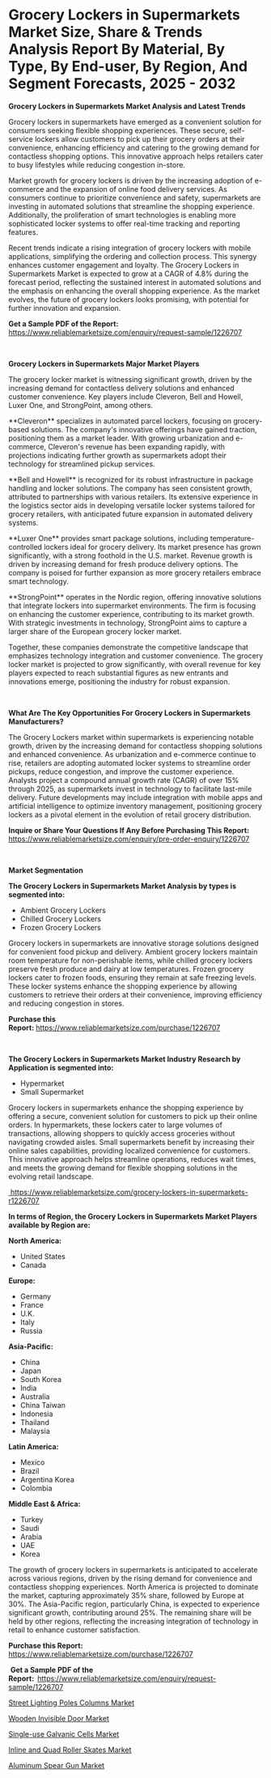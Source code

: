 <p><h1>Grocery Lockers in Supermarkets Market Size, Share & Trends Analysis Report By Material, By Type, By End-user, By Region, And Segment Forecasts, 2025 - 2032</h1></p><p><strong>Grocery Lockers in Supermarkets Market Analysis and Latest Trends</strong></p>
<p><p>Grocery lockers in supermarkets have emerged as a convenient solution for consumers seeking flexible shopping experiences. These secure, self-service lockers allow customers to pick up their grocery orders at their convenience, enhancing efficiency and catering to the growing demand for contactless shopping options. This innovative approach helps retailers cater to busy lifestyles while reducing congestion in-store.</p><p>Market growth for grocery lockers is driven by the increasing adoption of e-commerce and the expansion of online food delivery services. As consumers continue to prioritize convenience and safety, supermarkets are investing in automated solutions that streamline the shopping experience. Additionally, the proliferation of smart technologies is enabling more sophisticated locker systems to offer real-time tracking and reporting features.</p><p>Recent trends indicate a rising integration of grocery lockers with mobile applications, simplifying the ordering and collection process. This synergy enhances customer engagement and loyalty. The Grocery Lockers in Supermarkets Market is expected to grow at a CAGR of 4.8% during the forecast period, reflecting the sustained interest in automated solutions and the emphasis on enhancing the overall shopping experience. As the market evolves, the future of grocery lockers looks promising, with potential for further innovation and expansion.</p></p>
<p><strong>Get a Sample PDF of the Report:&nbsp;</strong> <a href="https://www.reliablemarketsize.com/enquiry/request-sample/1226707?utm_campaign=1167&utm_medium=2&utm_source=Github&utm_content=ia&utm_term=05042025&utm_id=grocery-lockers-in-supermarkets">https://www.reliablemarketsize.com/enquiry/request-sample/1226707</a></p>
<p>&nbsp;</p>
<p><strong>Grocery Lockers in Supermarkets Major Market Players</strong></p>
<p><p>The grocery locker market is witnessing significant growth, driven by the increasing demand for contactless delivery solutions and enhanced customer convenience. Key players include Cleveron, Bell and Howell, Luxer One, and StrongPoint, among others.</p><p>**Cleveron** specializes in automated parcel lockers, focusing on grocery-based solutions. The company's innovative offerings have gained traction, positioning them as a market leader. With growing urbanization and e-commerce, Cleveron's revenue has been expanding rapidly, with projections indicating further growth as supermarkets adopt their technology for streamlined pickup services.</p><p>**Bell and Howell** is recognized for its robust infrastructure in package handling and locker solutions. The company has seen consistent growth, attributed to partnerships with various retailers. Its extensive experience in the logistics sector aids in developing versatile locker systems tailored for grocery retailers, with anticipated future expansion in automated delivery systems.</p><p>**Luxer One** provides smart package solutions, including temperature-controlled lockers ideal for grocery delivery. Its market presence has grown significantly, with a strong foothold in the U.S. market. Revenue growth is driven by increasing demand for fresh produce delivery options. The company is poised for further expansion as more grocery retailers embrace smart technology.</p><p>**StrongPoint** operates in the Nordic region, offering innovative solutions that integrate lockers into supermarket environments. The firm is focusing on enhancing the customer experience, contributing to its market growth. With strategic investments in technology, StrongPoint aims to capture a larger share of the European grocery locker market.</p><p>Together, these companies demonstrate the competitive landscape that emphasizes technology integration and customer convenience. The grocery locker market is projected to grow significantly, with overall revenue for key players expected to reach substantial figures as new entrants and innovations emerge, positioning the industry for robust expansion.</p></p>
<p>&nbsp;</p>
<p><strong>What Are The Key Opportunities For Grocery Lockers in Supermarkets Manufacturers?</strong></p>
<p><p>The Grocery Lockers market within supermarkets is experiencing notable growth, driven by the increasing demand for contactless shopping solutions and enhanced convenience. As urbanization and e-commerce continue to rise, retailers are adopting automated locker systems to streamline order pickups, reduce congestion, and improve the customer experience. Analysts project a compound annual growth rate (CAGR) of over 15% through 2025, as supermarkets invest in technology to facilitate last-mile delivery. Future developments may include integration with mobile apps and artificial intelligence to optimize inventory management, positioning grocery lockers as a pivotal element in the evolution of retail grocery distribution.</p></p>
<p><strong>Inquire or Share Your Questions If Any Before Purchasing This Report:</strong> <a href="https://www.reliablemarketsize.com/enquiry/pre-order-enquiry/1226707?utm_campaign=1167&utm_medium=2&utm_source=Github&utm_content=ia&utm_term=05042025&utm_id=grocery-lockers-in-supermarkets">https://www.reliablemarketsize.com/enquiry/pre-order-enquiry/1226707</a></p>
<p>&nbsp;</p>
<p><strong>Market Segmentation</strong></p>
<p><strong>The Grocery Lockers in Supermarkets Market Analysis by types is segmented into:</strong></p>
<p><ul><li>Ambient Grocery Lockers</li><li>Chilled Grocery Lockers</li><li>Frozen Grocery Lockers</li></ul></p>
<p><p>Grocery lockers in supermarkets are innovative storage solutions designed for convenient food pickup and delivery. Ambient grocery lockers maintain room temperature for non-perishable items, while chilled grocery lockers preserve fresh produce and dairy at low temperatures. Frozen grocery lockers cater to frozen foods, ensuring they remain at safe freezing levels. These locker systems enhance the shopping experience by allowing customers to retrieve their orders at their convenience, improving efficiency and reducing congestion in stores.</p></p>
<p><strong>Purchase this Report:&nbsp;</strong><a href="https://www.reliablemarketsize.com/purchase/1226707?utm_campaign=1167&utm_medium=2&utm_source=Github&utm_content=ia&utm_term=05042025&utm_id=grocery-lockers-in-supermarkets">https://www.reliablemarketsize.com/purchase/1226707</a></p>
<p>&nbsp;</p>
<p><strong>The Grocery Lockers in Supermarkets Market Industry Research by Application is segmented into:</strong></p>
<p><ul><li>Hypermarket</li><li>Small Supermarket</li></ul></p>
<p><p>Grocery lockers in supermarkets enhance the shopping experience by offering a secure, convenient solution for customers to pick up their online orders. In hypermarkets, these lockers cater to large volumes of transactions, allowing shoppers to quickly access groceries without navigating crowded aisles. Small supermarkets benefit by increasing their online sales capabilities, providing localized convenience for customers. This innovative approach helps streamline operations, reduces wait times, and meets the growing demand for flexible shopping solutions in the evolving retail landscape.</p></p>
<p><a href="https://www.reliablemarketsize.com/grocery-lockers-in-supermarkets-r1226707?utm_campaign=1167&utm_medium=2&utm_source=Github&utm_content=ia&utm_term=05042025&utm_id=grocery-lockers-in-supermarkets">&nbsp;https://www.reliablemarketsize.com/grocery-lockers-in-supermarkets-r1226707</a></p>
<p><strong>In terms of Region, the Grocery Lockers in Supermarkets Market Players available by Region are:</strong></p>
<p>
    <p> <strong> North America: </strong>
        <ul>
            <li>United States</li>
            <li>Canada</li>
        </ul>
        </p> 
    <p> <strong> Europe: </strong>
        <ul>
            <li>Germany</li>
            <li>France</li>
            <li>U.K.</li>
            <li>Italy</li>
            <li>Russia</li>
        </ul>
        </p> 
    <p> <strong> Asia-Pacific: </strong>
        <ul>
            <li>China</li>
            <li>Japan</li>
            <li>South Korea</li>
            <li>India</li>
            <li>Australia</li>
            <li>China Taiwan</li>
            <li>Indonesia</li>
            <li>Thailand</li>
            <li>Malaysia</li>
        </ul>
        </p> 
    <p> <strong> Latin America: </strong>
        <ul>
            <li>Mexico</li>
            <li>Brazil</li>
            <li>Argentina Korea</li>
            <li>Colombia</li>
        </ul>
        </p> 
    <p> <strong> Middle East & Africa: </strong>
        <ul>
            <li>Turkey</li>
            <li>Saudi</li>
            <li>Arabia</li>
            <li>UAE</li>
            <li>Korea</li>
        </ul>
    </p>
    </p>
<p><p>The growth of grocery lockers in supermarkets is anticipated to accelerate across various regions, driven by the rising demand for convenience and contactless shopping experiences. North America is projected to dominate the market, capturing approximately 35% share, followed by Europe at 30%. The Asia-Pacific region, particularly China, is expected to experience significant growth, contributing around 25%. The remaining share will be held by other regions, reflecting the increasing integration of technology in retail to enhance customer satisfaction.</p></p>
<p><strong>Purchase this Report: </strong><a href="https://www.reliablemarketsize.com/purchase/1226707?utm_campaign=1167&utm_medium=2&utm_source=Github&utm_content=ia&utm_term=05042025&utm_id=grocery-lockers-in-supermarkets">https://www.reliablemarketsize.com/purchase/1226707</a></p>
<p>&nbsp;<strong>Get a Sample PDF of the Report:&nbsp;&nbsp;</strong><a href="https://www.reliablemarketsize.com/enquiry/request-sample/1226707?utm_campaign=1167&utm_medium=2&utm_source=Github&utm_content=ia&utm_term=05042025&utm_id=grocery-lockers-in-supermarkets">https://www.reliablemarketsize.com/enquiry/request-sample/1226707</a></p>
<p><strong></strong></p>
<p><p><a href="https://github.com/ocambdidarhz/Market-Research-Report-List-1/blob/main/street-lighting-poles-columns-market.md?utm_campaign=1167&utm_medium=2&utm_source=Github&utm_content=ia&utm_term=05042025&utm_id=grocery-lockers-in-supermarkets">Street Lighting Poles Columns Market</a></p><p><a href="https://github.com/theyasnare5w/Market-Research-Report-List-1/blob/main/wooden-invisible-door-market.md?utm_campaign=1167&utm_medium=2&utm_source=Github&utm_content=ia&utm_term=05042025&utm_id=grocery-lockers-in-supermarkets">Wooden Invisible Door Market</a></p><p><a href="https://github.com/kaidaloeckf7/Market-Research-Report-List-1/blob/main/single-use-galvanic-cells-market.md?utm_campaign=1167&utm_medium=2&utm_source=Github&utm_content=ia&utm_term=05042025&utm_id=grocery-lockers-in-supermarkets">Single-use Galvanic Cells Market</a></p><p><a href="https://github.com/arifasabeygb/Market-Research-Report-List-1/blob/main/inline-and-quad-roller-skates-market.md?utm_campaign=1167&utm_medium=2&utm_source=Github&utm_content=ia&utm_term=05042025&utm_id=grocery-lockers-in-supermarkets">Inline and Quad Roller Skates Market</a></p><p><a href="https://github.com/nacarnzina/Market-Research-Report-List-1/blob/main/aluminum-spear-gun-market.md?utm_campaign=1167&utm_medium=2&utm_source=Github&utm_content=ia&utm_term=05042025&utm_id=grocery-lockers-in-supermarkets">Aluminum Spear Gun Market</a></p></p>